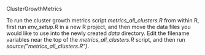 ClusterGrowthMetrics

To run the cluster growth metrics script *metrics_all_clusters.R* from within R, first run *env_setup.R* in a new R project, and then move the data files you would like to use into the newly created *data* directory. Edit the filename variables near the top of the *metrics_all_clusters.R* script, and then run *source("metrics_all_clusters.R")*.   


